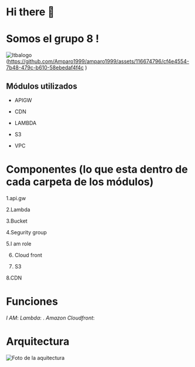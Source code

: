 # Hi there 👋
# Somos el grupo 8 !

![Itbalogo](https://github.com/Amparo1999/amparo1999/assets/116674796/cf4e4554-7b48-479c-b610-58ebedaf4f4c )
(https://github.com/Amparo1999/amparo1999/assets/116674796/cf4e4554-7b48-479c-b610-58ebedaf4f4c )



## Módulos utilizados 

* APIGW 

*  CDN 

* LAMBDA 

* S3 

* VPC 


# Componentes (lo que esta dentro de cada carpeta de los módulos)

1.api.gw

2.Lambda

3.Bucket

4.Segurity group

5.I am role 

6. Cloud front 

7. S3

8.CDN 

# Funciones 

*I AM*: 
*Lambda*: .
*Amazon Cloudfront*: 



# Arquitectura 

![Foto de la aquitectura](https://github.com/Amparo1999/amparo1999/assets/116674796/747feeef-d7b9-4051-81d4-a1762bf6c060)


